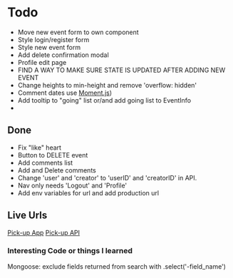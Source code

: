 # Todo
- Move new event form to own component
- Style login/register form
- Style new event form
- Add delete confirmation modal
- Profile edit page
- FIND A WAY TO MAKE SURE STATE IS UPDATED AFTER ADDING NEW EVENT
- Change heights to min-height and remove 'overflow: hidden'
- Comment dates use [Moment.js](https://momentjs.com/))
- Add tooltip to "going" list or/and add going list to EventInfo
- 

## Done
- Fix "like" heart
- Button to DELETE event
- Add comments list
- Add and Delete comments
- Change 'user' and 'creator' to 'userID' and 'creatorID' in API.
- Nav only needs 'Logout' and 'Profile'
- Add env variables for url and add production url


## Live Urls
[Pick-up App](http://www.keithrodriguez.me/pickup-client/)
[Pick-up API](https://pick-up-api.herokuapp.com)

### Interesting Code or things I learned
Mongoose: exclude fields returned from search with .select('-field_name')

